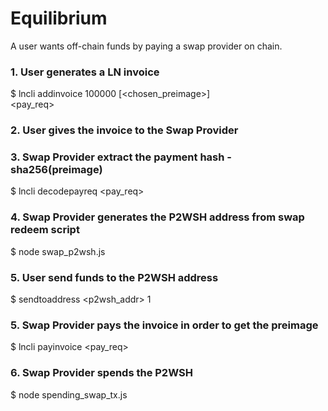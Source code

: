 # Equilibrium

A user wants off-chain funds by paying a swap provider on chain. 

### 1. User generates a LN invoice   
$ lncli addinvoice 100000 [<chosen_preimage>]  
<pay_req>

### 2. User gives the invoice to the Swap Provider

### 3. Swap Provider extract the payment hash - sha256(preimage)
$ lncli decodepayreq <pay_req>

### 4. Swap Provider generates the P2WSH address from swap redeem script
$ node swap_p2wsh.js

### 5. User send funds to the P2WSH address
$ sendtoaddress <p2wsh_addr> 1

### 5. Swap Provider pays the invoice in order to get the preimage 
$ lncli payinvoice <pay_req>

### 6. Swap Provider spends the P2WSH
$ node spending_swap_tx.js